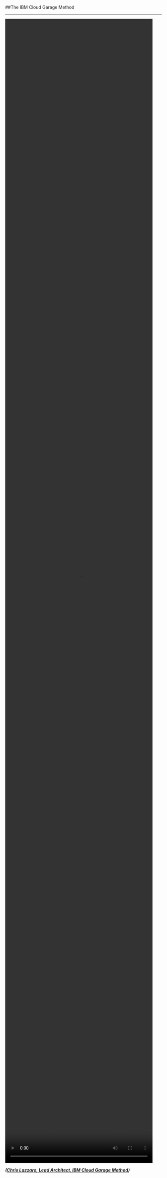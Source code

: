 <!-- .slide: data-background="resources/footer.svg" data-background-size="contain" data-background-position="bottom"  -->

##The IBM Cloud Garage Method
- - -

<video data-autoplay controls height="94%" width="94%" src="resources/chris-lazzaro-presents-ibm-cloud-garage-method.mp4"></video>

_**([Chris Lazzaro, Lead Architect, IBM Cloud Garage Method](resources/IBM-Cloud-Garage-Method.pptx))**_  <!-- .element: style="color:maroon; font-size: .5em" --><br/>
<br/>
<br/>
<br/>
<br/>
<br/>
<br/>
<br/>
<br/>
<br/>
<br/>
<br/>
<br/>
<br/>
<br/>
<br/>
<br/>
<br/>
<br/>
<br/>
<br/>
<br/>
<br/>
<br/>
<br/>
<br/>
<br/>
<br/>
<aside class="notes">
  <p>
  </p>
  <p>
  </p>
</aside>

